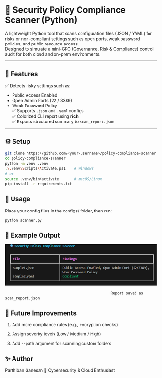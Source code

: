 # 🧩 Security Policy Compliance Scanner (Python)

A lightweight Python tool that scans configuration files (JSON / YAML) for risky or non-compliant settings such as open ports, weak password policies, and public resource access.  
Designed to simulate a mini-GRC (Governance, Risk & Compliance) control audit for both cloud and on-prem environments.

---

## 🚀 Features
✅ Detects risky settings such as:
- Public Access Enabled
- Open Admin Ports (22 / 3389)
- Weak Password Policy  
✅ Supports `.json` and `.yaml` configs  
✅ Colorized CLI report using **rich**  
✅ Exports structured summary to `scan_report.json`  

---

## ⚙️ Setup
```bash
git clone https://github.com/<your-username>/policy-compliance-scanner.git
cd policy-compliance-scanner
python -m venv .venv
.\.venv\Scripts\Activate.ps1    # Windows
# or
source .venv/bin/activate       # macOS/Linux
pip install -r requirements.txt
```

## 🧠 Usage

Place your config files in the configs/ folder, then run:
```bash
python scanner.py
```

## 🧾 Example Output
![Security Policy Compliance Scanner](https://github.com/partz2510/policy-compliance-scanner/blob/main/screenshot/policy%20compliance%20scanner.png?raw=true)

                                                     Report saved as scan_report.json

## 🔮 Future Improvements

1. Add more compliance rules (e.g., encryption checks)

2. Assign severity levels (Low / Medium / High)

3. Add --path argument for scanning custom folders

## ✨ Author

Parthiban Ganesan
💼 Cybersecurity & Cloud Enthusiast
